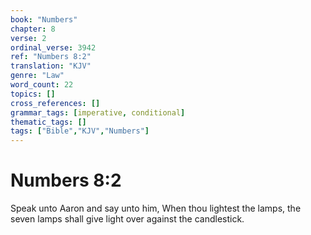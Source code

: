 ```yaml
---
book: "Numbers"
chapter: 8
verse: 2
ordinal_verse: 3942
ref: "Numbers 8:2"
translation: "KJV"
genre: "Law"
word_count: 22
topics: []
cross_references: []
grammar_tags: [imperative, conditional]
thematic_tags: []
tags: ["Bible","KJV","Numbers"]
---
```


# Numbers 8:2

Speak unto Aaron and say unto him, When thou lightest the lamps, the seven lamps shall give light over against the candlestick.
